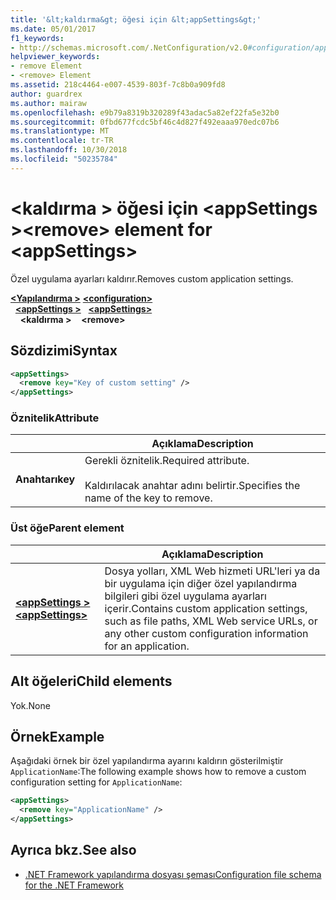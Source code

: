 ```yaml
---
title: '&lt;kaldırma&gt; öğesi için &lt;appSettings&gt;'
ms.date: 05/01/2017
f1_keywords:
- http://schemas.microsoft.com/.NetConfiguration/v2.0#configuration/appSettings/remove
helpviewer_keywords:
- remove Element
- <remove> Element
ms.assetid: 218c4464-e007-4539-803f-7c8b0a909fd8
author: guardrex
ms.author: mairaw
ms.openlocfilehash: e9b79a8319b320289f43adac5a82ef22fa5e32b0
ms.sourcegitcommit: 0fbd677fcdc5bf46c4d827f492eaaa970edc07b6
ms.translationtype: MT
ms.contentlocale: tr-TR
ms.lasthandoff: 10/30/2018
ms.locfileid: "50235784"
---
```

# <a name="remove-element-for-appsettings"></a><span data-ttu-id="a4bcf-102">\<kaldırma > öğesi için \<appSettings ></span><span class="sxs-lookup"><span data-stu-id="a4bcf-102">\<remove> element for \<appSettings></span></span>

<span data-ttu-id="a4bcf-103">Özel uygulama ayarları kaldırır.</span><span class="sxs-lookup"><span data-stu-id="a4bcf-103">Removes custom application settings.</span></span>

<span data-ttu-id="a4bcf-104">[**\<Yapılandırma >**](~/docs/framework/configure-apps/file-schema/configuration-element.md) </span><span class="sxs-lookup"><span data-stu-id="a4bcf-104">[**\<configuration>**](~/docs/framework/configure-apps/file-schema/configuration-element.md) </span></span>  
<span data-ttu-id="a4bcf-105">&nbsp;&nbsp;[**\<appSettings >**](~/docs/framework/configure-apps/file-schema/appsettings/appsettings-element-for-configuration.md) </span><span class="sxs-lookup"><span data-stu-id="a4bcf-105">&nbsp;&nbsp;[**\<appSettings>**](~/docs/framework/configure-apps/file-schema/appsettings/appsettings-element-for-configuration.md) </span></span>  
<span data-ttu-id="a4bcf-106">&nbsp;&nbsp;&nbsp;&nbsp;**\<kaldırma >**</span><span class="sxs-lookup"><span data-stu-id="a4bcf-106">&nbsp;&nbsp;&nbsp;&nbsp;**\<remove>**</span></span>

## <a name="syntax"></a><span data-ttu-id="a4bcf-107">Sözdizimi</span><span class="sxs-lookup"><span data-stu-id="a4bcf-107">Syntax</span></span>

```xml
<appSettings>
  <remove key="Key of custom setting" />
</appSettings>
```

### <a name="attribute"></a><span data-ttu-id="a4bcf-108">Öznitelik</span><span class="sxs-lookup"><span data-stu-id="a4bcf-108">Attribute</span></span>

|         | <span data-ttu-id="a4bcf-109">Açıklama</span><span class="sxs-lookup"><span data-stu-id="a4bcf-109">Description</span></span> |
| ------- | ----------- |
| <span data-ttu-id="a4bcf-110">**Anahtarı**</span><span class="sxs-lookup"><span data-stu-id="a4bcf-110">**key**</span></span> | <span data-ttu-id="a4bcf-111">Gerekli öznitelik.</span><span class="sxs-lookup"><span data-stu-id="a4bcf-111">Required attribute.</span></span><br><br><span data-ttu-id="a4bcf-112">Kaldırılacak anahtar adını belirtir.</span><span class="sxs-lookup"><span data-stu-id="a4bcf-112">Specifies the name of the key to remove.</span></span> |

### <a name="parent-element"></a><span data-ttu-id="a4bcf-113">Üst öğe</span><span class="sxs-lookup"><span data-stu-id="a4bcf-113">Parent element</span></span>

|     | <span data-ttu-id="a4bcf-114">Açıklama</span><span class="sxs-lookup"><span data-stu-id="a4bcf-114">Description</span></span> |
| --- | ----------- |
| [<span data-ttu-id="a4bcf-115">**\<appSettings >**</span><span class="sxs-lookup"><span data-stu-id="a4bcf-115">**\<appSettings>**</span></span>](~/docs/framework/configure-apps/file-schema/appsettings/appsettings-element-for-configuration.md) | <span data-ttu-id="a4bcf-116">Dosya yolları, XML Web hizmeti URL'leri ya da bir uygulama için diğer özel yapılandırma bilgileri gibi özel uygulama ayarları içerir.</span><span class="sxs-lookup"><span data-stu-id="a4bcf-116">Contains custom application settings, such as file paths, XML Web service URLs, or any other custom configuration information for an application.</span></span> |

## <a name="child-elements"></a><span data-ttu-id="a4bcf-117">Alt öğeleri</span><span class="sxs-lookup"><span data-stu-id="a4bcf-117">Child elements</span></span>

<span data-ttu-id="a4bcf-118">Yok.</span><span class="sxs-lookup"><span data-stu-id="a4bcf-118">None</span></span>

## <a name="example"></a><span data-ttu-id="a4bcf-119">Örnek</span><span class="sxs-lookup"><span data-stu-id="a4bcf-119">Example</span></span>

<span data-ttu-id="a4bcf-120">Aşağıdaki örnek bir özel yapılandırma ayarını kaldırın gösterilmiştir `ApplicationName`:</span><span class="sxs-lookup"><span data-stu-id="a4bcf-120">The following example shows how to remove a custom configuration setting for `ApplicationName`:</span></span>

```xml
<appSettings>
  <remove key="ApplicationName" />
</appSettings>
```

## <a name="see-also"></a><span data-ttu-id="a4bcf-121">Ayrıca bkz.</span><span class="sxs-lookup"><span data-stu-id="a4bcf-121">See also</span></span>

- [<span data-ttu-id="a4bcf-122">.NET Framework yapılandırma dosyası şeması</span><span class="sxs-lookup"><span data-stu-id="a4bcf-122">Configuration file schema for the .NET Framework</span></span>](~/docs/framework/configure-apps/file-schema/index.md)
